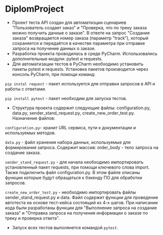  # DiplomProject
- Проект теста API создан для автоматизции сценариев "Пользователь создает заказ" и "Проверка, что по треку заказа можно получить данные о заказе". В ответе на запрос "Создание заказа" возвращается номер заказа (параметр "track"), который сохраняется и передаётся в качестве параметра при отправке запроса на получение данных о заказе.
- Разработка проекта проводилась в среде PyCharm. Использовались дополнительные модули: pytest и requests.  
- Для автоматизации тестов в PyCharm необходимо установить пакеты pytest и requests. Установка пакетов производится через консоль PyCharm, при помощи команд: 

`pip instal request` - пакет используется для отправки запросов в API и работы с ответами.

`pip install pytest` - пакет необходим для запуска тестов.
- Структура проекта содержит следующие файлы: configuration.py, data.py, sender_stand_request.py, create_new_order_test.py. Назначение файлов:

`configuration.py`- хранит URL сервиса, пути к документации и используемых методов. 

`data.py` - файл хранения набора данных, используемые для формирования запроса. Содержит массив: order_body - тело запроса на создание заказа.

`sender_stand_request.py` - для начала необходимо импортировать установленный пакет requests, при помощи ключевого слова import. Также подключить файл сonfiguration.py. В этом файле описаны функции которые будут обращаться к бэкенду ПО для обработки запросов.
 
`create_new_order_test.py` - необходимо импортировать файлы sender_stand_request.py и data. Файл содержит функции для проведение автотеста на основе тест-кейса состоящий из 4-х шагов. 
 При написании кода были разработаны функции для "Выполнение запроса на создание заказа" и "Отправка запроса на получения информации о заказе по треку и проверка ответа". 
- Запуск всех тестов выполянется командой `pytest`.